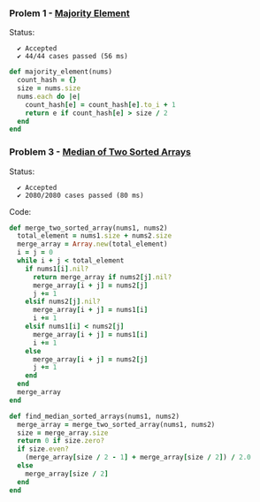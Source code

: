 ### Prolem 1 - [Majority Element](https://leetcode.com/problems/majority-element/description/)

Status:
```
  ✔ Accepted
  ✔ 44/44 cases passed (56 ms)
```

```ruby
def majority_element(nums)
  count_hash = {}
  size = nums.size
  nums.each do |e|
    count_hash[e] = count_hash[e].to_i + 1
    return e if count_hash[e] > size / 2
  end
end
```

### Problem 3 - [Median of Two Sorted Arrays](https://leetcode.com/problems/median-of-two-sorted-arrays/description/)

Status:
```
  ✔ Accepted
  ✔ 2080/2080 cases passed (80 ms)
```

Code:
```ruby
def merge_two_sorted_array(nums1, nums2)
  total_element = nums1.size + nums2.size
  merge_array = Array.new(total_element)
  i = j = 0
  while i + j < total_element
    if nums1[i].nil?
      return merge_array if nums2[j].nil?
      merge_array[i + j] = nums2[j]
      j += 1
    elsif nums2[j].nil?
      merge_array[i + j] = nums1[i]
      i += 1
    elsif nums1[i] < nums2[j]
      merge_array[i + j] = nums1[i]
      i += 1
    else
      merge_array[i + j] = nums2[j]
      j += 1
    end
  end
  merge_array
end

def find_median_sorted_arrays(nums1, nums2)
  merge_array = merge_two_sorted_array(nums1, nums2)
  size = merge_array.size
  return 0 if size.zero?
  if size.even?
    (merge_array[size / 2 - 1] + merge_array[size / 2]) / 2.0
  else
    merge_array[size / 2]
  end
end
```
